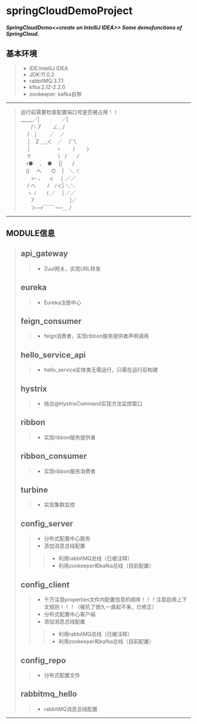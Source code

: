 springCloudDemoProject
=============================================
##### SpringCloudDemo&lt;&lt;create on IntelliJ IDEA>> Some demofunctions of SpringCloud.
## 基本环境
>* IDE:IntelliJ IDEA
>* JDK:11.0.2
>* rabbitMQ:3.7.1
>* kfka:2.12-2.2.0
>* zookeeper: kafka自带
---------------------------------------------
>运行前需要检查配置端口号是否被占用！！<Br/>
>_____／|　　　　 ／|        <Br/>
>　　/＼7　　   ∠＿/        <Br/>
>　 /　│　　 ／　／          <Br/>
>　 │　Z ＿,＜　／　   /``\   <Br/>
>　 │　　　　　ヽ　　 /　　 〉 <Br/>
>　 Y　　　　　  \　/　　/   <Br/>
>　ｲ●　 ､　●　    ||　　/    <Br/>
>　()　 へ　　O 　|　＼〈    <Br/>
>　　>ｰ ､ 　 ィ　 │ ／／     <Br/>
>　 / へ　　 /　ﾉ＜| ＼＼    <Br/>
>　 ヽ ﾉ　　( ／　 │／／     <Br/>
>　　7　　　　　　　|／       <Br/>
>　　＞―r￣￣`ｰ―＿ /         <Br/>
----------------------------------------------
MODULE信息
---------------------------------------------
>## api_gateway 
>>* Zuul网关，实现URL转发
>
>## eureka
>>* Eureka注册中心
>
>## feign_consumer 
>>* feign消费者，实现ribbon服务提供者声明调用
>
>## hello_service_api
>>* hello_service实体类无需运行，只需在运行前构建
>
>## hystrix 
>>* 结合@HystrixCommand实现方法监控窗口
>
>## ribbon 
>>* 实现ribbon服务提供者
>
>## ribbon_consumer
>>* 实现ribbon服务消费者
>
>## turbine
>>* 实现集群监控
>
>## config_server
>>* 分布式配置中心服务
>>* 添加消息总线配置
>>>* 利用rabbitMQ总线（已被注释）
>>>* 利用zookeeper和kafka总线（目前配置）
>
>## config_client
>>* 千万注意properties文件内配置信息的顺序！！！注意启用上下文规则！！！（被坑了很久一直起不来，已修正）
>>* 分布式配置中心客户端
>>* 添加消息总线配置
>>>* 利用rabbitMQ总线（已被注释）
>>>* 利用zookeeper和kafka总线（目前配置）
>
>## config_repo
>>* 分布式配置文件
>
>## rabbitmq_hello
>>* rabbitMQ消息总线配置
-------------------------------------------------------
